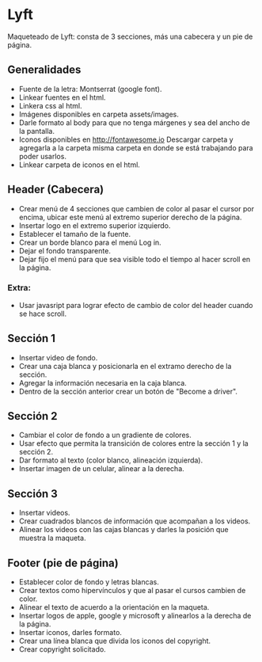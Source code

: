 # Lyft
Maqueteado de Lyft: consta de 3 secciones, más una cabecera y un pie de página.

## Generalidades
+ Fuente de la letra: Montserrat (google font).
+ Linkear fuentes en el html.
+ Linkera css al html.
+ Imágenes disponibles en carpeta assets/images.
+ Darle formato al body para que no tenga márgenes y sea del ancho de la pantalla.
+ Iconos disponibles en http://fontawesome.io Descargar carpeta y agregarla a la carpeta misma carpeta en donde se está trabajando para poder usarlos.
+ Linkear carpeta de iconos en el html.

## Header (Cabecera)
+ Crear menú de 4 secciones que cambien de color al pasar el cursor por encima, ubicar este menú al extremo superior derecho de la página.
+ Insertar logo en el extremo superior izquierdo.
+ Establecer el tamaño de la fuente.
+ Crear un borde blanco para el menú Log in.
+ Dejar el fondo transparente.
+ Dejar fijo el menú para que sea visible todo el tiempo al hacer scroll en la página.
### Extra: 
+ Usar javasript para lograr efecto de cambio de color del header cuando se hace scroll.

## Sección 1

+ Insertar video de fondo.
+ Crear una caja blanca y posicionarla en el extramo derecho de la sección.
+ Agregar la información necesaria en la caja blanca.
+ Dentro de la sección anterior crear un botón de "Become a driver".

## Sección 2

+ Cambiar el color de fondo a un gradiente de colores.
+ Usar efecto que permita la transición de colores entre la sección 1 y la sección 2.
+ Dar formato al texto (color blanco, alineación izquierda).
+ Insertar imagen de un celular, alinear a la derecha.

## Sección 3

+ Insertar videos.
+ Crear cuadrados blancos de información que acompañan a los videos.
+ Alinear los videos con las cajas blancas y darles la posición que muestra la maqueta.

## Footer (pie de página)

+ Establecer color de fondo y letras blancas.
+ Crear textos como hipervínculos y que al pasar el cursos cambien de color.
+ Alinear el texto de acuerdo a la orientación en la maqueta.
+ Insertar logos de apple, google y microsoft y alinearlos a la derecha de la página.
+ Insertar iconos, darles formato.
+ Crear una línea blanca que divida los iconos del copyright.
+ Crear copyright solicitado.



